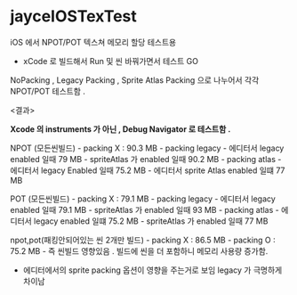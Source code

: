 # jayceIOSTexTest
iOS 에서 NPOT/POT 텍스쳐 메모리 할당 테스트용 

- xCode 로 빌드해서 Run 및 씬 바꿔가면서 테스트 GO

NoPacking , Legacy Packing , Sprite Atlas Packing 으로 나누어서 
각각 NPOT/POT 테스트함 . 

<결과>

  <b>Xcode 의 instruments 가 아닌 , Debug Navigator 로 테스트함 .</b>

  NPOT (모든씬빌드)
    - packing X : 90.3 MB 
    - packing legacy 
    - 에디터서 legacy enabled 일때 79 MB
    - spriteAtlas 가 enabled 일때 90.2 MB
    - packing atlas
    - 에디터서 legacy Enabled 일때 75.2 MB
    - 에디터서 sprite Atlas enabled 일떄 77 MB 

  POT (모든씬빌드)
    - packing X : 79.1 MB
    - packing legacy
    - 에디터서 legacy enabled 일때 79.1 MB
    - spriteAtlas 가 enabled 일때 93 MB 
    - packing atlas 
    - 에디터서 legacy enabled 일떄 75.2 MB
    - spriteAtlas 가 enabled 일때 77 MB

  npot,pot(패킹안되어있는 씬 2개만 빌드)
    - packing X : 86.5 MB
    - packing O : 75.2 MB
    - 즉 씬빌드 영향있음 . 빌드에 씬을 더 포함하니
    메모리 사용량 증가함. 

  - 에디터에서의 sprite packing 옵션이 영향을 주는거로 보임 
  legacy 가 극명하게 차이남 
